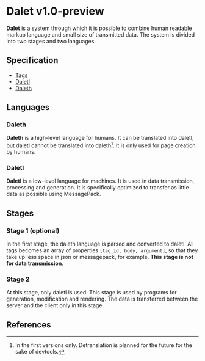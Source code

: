 # Dalet v1.0-preview

**Dalet** is a system through which it is possible to combine human readable markup language and small size of transmitted data. The system is divided into two stages and two languages.

## Specification

- [Tags](./tags.md)
- [Daletl](./daletl.md)
- [Daleth](./daleth.md)

## Languages

### Daleth

**Daleth** is a high-level language for humans. It can be translated into daletl, but daletl cannot be translated into daleth[^1]. It is only used for page creation by humans.

### Daletl

**Daletl** is a low-level language for machines. It is used in data transmission, processing and generation. It is specifically optimized to transfer as little data as possible using MessagePack.

## Stages

### Stage 1 (optional)

In the first stage, the daleth language is parsed and converted to daletl. All tags becomes an array of properties `[tag_id, body, argument]`, so that they take up less space in json or messagepack, for example. **This stage is not for data transmission**.

### Stage 2

At this stage, only daletl is used. This stage is used by programs for generation, modification and rendering. The data is transferred between the server and the client only in this stage.

## References

[^1]: In the first versions only. Detranslation is planned for the future for the sake of devtools.

